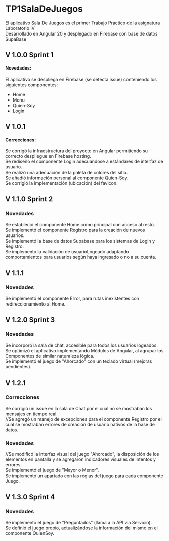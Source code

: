 # TP1SalaDeJuegos
El aplicativo Sala De Juegos es el primer Trabajo Práctico de la asignatura Laboratorio IV  
Desarrollado en Angular 20 y desplegado en Firebase con base de datos SupaBase

## V 1.0.0 Sprint 1
#### Novedades:
El aplicativo se despliega en Firebase (se detecta issue) conteniendo los siguientes componentes:
* Home
* Menu
* Quien-Soy
* Login

## V 1.0.1
#### Correcciones:
Se corrigó la infraestructura del proyecto en Angular permitiendo su correcto despliegue en Firebase hosting.  
Se rediseño el componente Login adecuandose a estándares de interfaz de usuario.  
Se realizó una adecuación de la paleta de colores del sitio.  
Se añadió información personal al componente Quien-Soy.  
Se corrigió la implementación (ubicación) del favicon.

## V 1.1.0 Sprint 2
### Novedades
Se estableció el componente Home como principal con acceso al resto.  
Se implementó el componente Registro para la creación de nuevos usuarios.  
Se implementó la base de datos Supabase para los sistemas de Login y Registro.  
Se implementó la validación de usuarioLogeado adaptando comportamientos para usuarios según haya ingresado o no a su cuenta.  

## V 1.1.1 
### Novedades
Se implementó el componente Error, para rutas inexistentes con redireccionamiento al Home.  

## V 1.2.0 Sprint 3
### Novedades
Se incorporó la sala de chat, accesible para todos los usuarios logeados.  
Se optimizó el aplicativo implementando Módulos de Angular, al agrupar los Componentes de similar naturaleza lógica.  
Se implementó el juego de "Ahorcado" con un teclado virtual (mejoras pendientes).

## V 1.2.1
### Correcciones
Se corrigió un issue en la sala de Chat por el cual no se mostraban los mensajes en tiempo real.  
//Se agregó un manejo de excepciones para el componente Registro por el cual se mostraban errores de creación de usuario nativos de la base de datos.

### Novedades
//Se modificó la interfaz visual del juego "Ahorcado", la disposición de los elementos en pantalla y se agregaron indicadores visuales de intentos y errores.  
Se implementó el juego de "Mayor o Menor".  
Se implementó un apartado con las reglas del juego para cada componente Juego.  

## V 1.3.0 Sprint 4
### Novedades
Se implementó el juego de "Preguntados" (llama a la API via Servicio).  
Se definió el juego propio, actualizándose la información del mismo en el componente QuienSoy.
